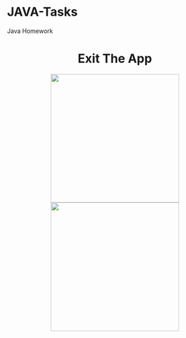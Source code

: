 # JAVA-Tasks
Java Homework

<h1 align="center">Exit The App</h1>
<p float="left" align="center">
<img src="https://user-images.githubusercontent.com/100727442/198836575-f567b302-12f5-407b-b954-ca21dde3b266.png" width="300">
<img src="https://user-images.githubusercontent.com/100727442/198836598-c9be6b45-e624-418f-b064-41ab1bb63a53.png" width="300">
</p>
